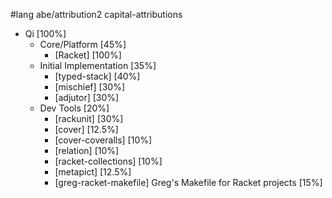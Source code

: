 #lang abe/attribution2 capital-attributions

* Qi [100%]
   * Core/Platform [45%]
       * [Racket] [100%]
   * Initial Implementation [35%]
       * [typed-stack] [40%]
       * [mischief] [30%]
       * [adjutor] [30%]
   * Dev Tools [20%]
       * [rackunit] [30%]
       * [cover] [12.5%]
       * [cover-coveralls] [10%]
       * [relation] [10%]
       * [racket-collections] [10%]
       * [metapict] [12.5%]
       * [greg-racket-makefile] Greg's Makefile for Racket projects [15%]
